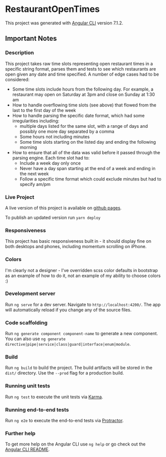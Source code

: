 # RestaurantOpenTimes

This project was generated with [Angular CLI](https://github.com/angular/angular-cli) version 7.1.2.

## Important Notes

### Description

This project takes raw time slots representing open restaurant times in a specific
string format, parses them and tests to see which restaurants are open given any
date and time specified. A number of edge cases had to be considered:

* Some time slots include hours from the following day. For example, a restaurant may
open on Saturday at 3pm and close on Sunday at 1:30 am
* How to handle overflowing time slots (see above) that flowed from the last to the first
day of the week
* How to handle parsing the specific date format, which had some irregularities including:
  * multiple days listed for the same slot, with a range of days and possibly one more day separated by a comma
  * Some hours not including minutes
  * Some time slots starting on the listed day and ending the following morning
* How to ensure that all of the data was valid before it passed through the parsing engine. Each time slot had to:
  * Include a week day only once
  * Never have a day span starting at the end of a week and ending in the next week
  * Follow a specific time format which could exclude minutes but had to specify am/pm

### Live Project

A live version of this project is available on [github pages](https://srdone.github.io/restaurant-open-times).

To publish an updated version run `yarn deploy`

### Responsiveness

This project has basic responsiveness built in - it should display fine on both desktops and phones, including
momentum scrolling on iPhone.

### Colors

I'm clearly not a designer - I've overridden scss color defaults in bootstrap as an example of how to do it,
not an example of my ability to choose colors :)

### Development server

Run `ng serve` for a dev server. Navigate to `http://localhost:4200/`. The app will automatically reload if you change any of the source files.

### Code scaffolding

Run `ng generate component component-name` to generate a new component. You can also use `ng generate directive|pipe|service|class|guard|interface|enum|module`.

### Build

Run `ng build` to build the project. The build artifacts will be stored in the `dist/` directory. Use the `--prod` flag for a production build.

### Running unit tests

Run `ng test` to execute the unit tests via [Karma](https://karma-runner.github.io).

### Running end-to-end tests

Run `ng e2e` to execute the end-to-end tests via [Protractor](http://www.protractortest.org/).

### Further help

To get more help on the Angular CLI use `ng help` or go check out the [Angular CLI README](https://github.com/angular/angular-cli/blob/master/README.md).
